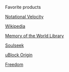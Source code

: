 Favorite products

<a href= "https://notational.net/"> Notational Velocity </a>

<a href= "https://www.wikipedia.org/"> Wikipedia </a>

<a href= "https://library.memoryoftheworld.org/"> Memory of the World Library </a>

<a href= "https://www.slsknet.org/news/"> Soulseek </a>

<a href= "https://ublockorigin.com/">uBlock Origin</a>

<a href= "https://freedom.to/">Freedom</a>
